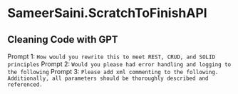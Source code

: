 # SameerSaini.ScratchToFinishAPI




## Cleaning Code with GPT

Prompt 1: `How would you rewrite this to meet REST, CRUD, and SOLID principles`
Prompt 2: `Would you please had error handling and logging to the following`
Prompt 3: `Please add xml commenting to the following. Additionally, all parameters should be thoroughly described and referenced.`